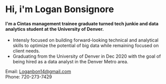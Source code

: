 # Hi, i'm Logan Bonsignore 

#### I'm a Cintas management trainee graduate turned tech junkie and data analytics student at the University of Denver.
- Intensly focused on building forward-looking technical and analytical skills to optimize the potential of big data while remaining focused on client needs.
- Graduating from the University of Denver in Dec 2020 with the goal of being hired as a data analyst in the Denver Metro area.

Email: Loganbon14@gmail.com  
Phone: 720-273-7429

